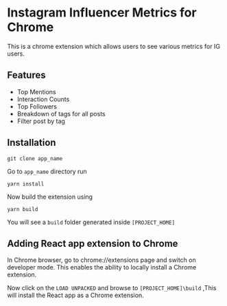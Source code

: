 # Instagram Influencer Metrics for Chrome
This is a chrome extension which allows users to see various metrics for IG users.

## Features

- Top Mentions
- Interaction Counts
- Top Followers
- Breakdown of tags for all posts
- Filter post by tag

## Installation

```
git clone app_name
```
Go to `app_name` directory run

```
yarn install
```
Now build the extension using
```
yarn build
```
You will see a `build` folder generated inside `[PROJECT_HOME]`

## Adding React app extension to Chrome

In Chrome browser, go to chrome://extensions page and switch on developer mode. This enables the ability to locally install a Chrome extension.

Now click on the `LOAD UNPACKED` and browse to `[PROJECT_HOME]\build` ,This will install the React app as a Chrome extension.
